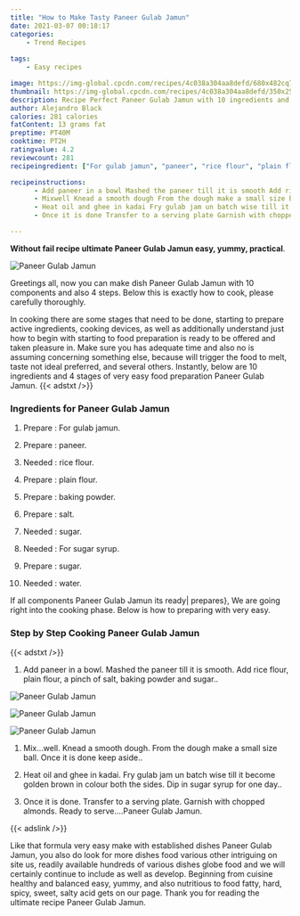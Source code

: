 ```yaml
---
title: "How to Make Tasty Paneer Gulab Jamun"
date: 2021-03-07 00:18:17
categories:
    - Trend Recipes
    
tags:
    - Easy recipes

image: https://img-global.cpcdn.com/recipes/4c038a304aa8defd/680x482cq70/paneer-gulab-jamun-recipe-main-photo.jpg
thumbnail: https://img-global.cpcdn.com/recipes/4c038a304aa8defd/350x250cq70/paneer-gulab-jamun-recipe-main-photo.jpg
description: Recipe Perfect Paneer Gulab Jamun with 10 ingredients and 4 stages of easy cooking.
author: Alejandro Black
calories: 281 calories
fatContent: 13 grams fat
preptime: PT40M
cooktime: PT2H
ratingvalue: 4.2
reviewcount: 281
recipeingredient: ["For gulab jamun", "paneer", "rice flour", "plain flour", "baking powder", "salt", "sugar", "For sugar syrup", "sugar", "water"]

recipeinstructions: 
      - Add paneer in a bowl Mashed the paneer till it is smooth Add rice flour plain flour a pinch of salt baking powder and sugar 
      - Mixwell Knead a smooth dough From the dough make a small size ball Once it is done keep aside 
      - Heat oil and ghee in kadai Fry gulab jam un batch wise till it become golden brown in colour both the sides Dip in sugar syrup for one day 
      - Once it is done Transfer to a serving plate Garnish with chopped almonds Ready to servePaneer Gulab Jamun

---
```




**Without fail recipe ultimate Paneer Gulab Jamun easy, yummy, practical**. 


![Paneer Gulab Jamun](https://img-global.cpcdn.com/recipes/4c038a304aa8defd/680x482cq70/paneer-gulab-jamun-recipe-main-photo.jpg "Paneer Gulab Jamun")




Greetings all, now you can make dish Paneer Gulab Jamun with 10 components and also 4 steps. Below this is exactly how to cook, please carefully thoroughly.

In cooking there are some stages that need to be done, starting to prepare active ingredients, cooking devices, as well as additionally understand just how to begin with starting to food preparation is ready to be offered and taken pleasure in. Make sure you has adequate time and also no is assuming concerning something else, because will trigger the food to melt, taste not ideal preferred, and several others. Instantly, below are 10 ingredients and 4 stages of very easy food preparation Paneer Gulab Jamun.
{{< adstxt />}}

### Ingredients for Paneer Gulab Jamun


1. Prepare  : For gulab jamun.

1. Prepare  : paneer.

1. Needed  : rice flour.

1. Prepare  : plain flour.

1. Prepare  : baking powder.

1. Prepare  : salt.

1. Needed  : sugar.

1. Needed  : For sugar syrup.

1. Prepare  : sugar.

1. Needed  : water.



If all components Paneer Gulab Jamun its ready| prepares}, We are going right into the cooking phase. Below is how to preparing with very easy.

### Step by Step Cooking Paneer Gulab Jamun

{{< adstxt />}}


1. Add paneer in a bowl. Mashed the paneer till it is smooth. Add rice flour, plain flour, a pinch of salt, baking powder and sugar..



![Paneer Gulab Jamun](https://img-global.cpcdn.com/steps/5e384d7416eb6a3c/160x128cq70/paneer-gulab-jamun-recipe-step-1-photo.jpg" "Paneer Gulab Jamun")

![Paneer Gulab Jamun](https://img-global.cpcdn.com/steps/94ff299cd70e8641/160x128cq70/paneer-gulab-jamun-recipe-step-1-photo.jpg" "Paneer Gulab Jamun")

![Paneer Gulab Jamun](https://img-global.cpcdn.com/steps/5fa3eb7e2cdb6b4d/160x128cq70/paneer-gulab-jamun-recipe-step-1-photo.jpg" "Paneer Gulab Jamun")



1. Mix...well. Knead a smooth dough. From the dough make a small size ball. Once it is done keep aside..



1. Heat oil and ghee in kadai. Fry gulab jam un batch wise till it become golden brown in colour both the sides. Dip in sugar syrup for one day..



1. Once it is done. Transfer to a serving plate. Garnish with chopped almonds. Ready to serve....Paneer Gulab Jamun.





{{< adslink />}}

Like that formula very easy make with established dishes Paneer Gulab Jamun, you also do look for more dishes food various other intriguing on site us, readily available hundreds of various dishes globe food and we will certainly continue to include as well as develop. Beginning from cuisine healthy and balanced easy, yummy, and also nutritious to food fatty, hard, spicy, sweet, salty acid gets on our page. Thank you for reading the ultimate recipe Paneer Gulab Jamun.
